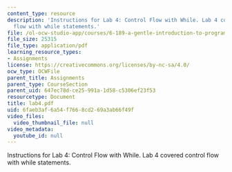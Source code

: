 ```yaml
---
content_type: resource
description: 'Instructions for Lab 4: Control Flow with While. Lab 4 covered control
  flow with while statements.'
file: /ol-ocw-studio-app/courses/6-189-a-gentle-introduction-to-programming-using-python-january-iap-2008/6faeb3af6a54f7668cd269a3ab66f49f_lab4.pdf
file_size: 25315
file_type: application/pdf
learning_resource_types:
- Assignments
license: https://creativecommons.org/licenses/by-nc-sa/4.0/
ocw_type: OCWFile
parent_title: Assignments
parent_type: CourseSection
parent_uid: 647ec78d-ce25-991a-1d58-c5306ef23f53
resourcetype: Document
title: lab4.pdf
uid: 6faeb3af-6a54-f766-8cd2-69a3ab66f49f
video_files:
  video_thumbnail_file: null
video_metadata:
  youtube_id: null
---
```

Instructions for Lab 4: Control Flow with While. Lab 4 covered control flow with while statements.